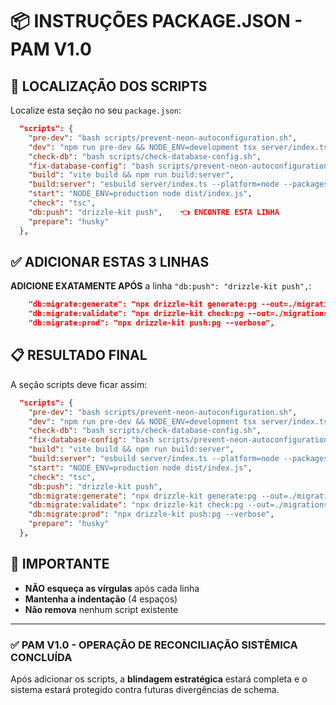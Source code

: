 # 📦 INSTRUÇÕES PACKAGE.JSON - PAM V1.0

## 🎯 LOCALIZAÇÃO DOS SCRIPTS

Localize esta seção no seu `package.json`:

```json
  "scripts": {
    "pre-dev": "bash scripts/prevent-neon-autoconfiguration.sh",
    "dev": "npm run pre-dev && NODE_ENV=development tsx server/index.ts",
    "check-db": "bash scripts/check-database-config.sh",
    "fix-database-config": "bash scripts/prevent-neon-autoconfiguration.sh",
    "build": "vite build && npm run build:server",
    "build:server": "esbuild server/index.ts --platform=node --packages=external --bundle --format=esm --outdir=dist --minify --tree-shaking",
    "start": "NODE_ENV=production node dist/index.js",
    "check": "tsc",
    "db:push": "drizzle-kit push",    👈 ENCONTRE ESTA LINHA
    "prepare": "husky"
  },
```

## ✅ ADICIONAR ESTAS 3 LINHAS

**ADICIONE EXATAMENTE APÓS** a linha `"db:push": "drizzle-kit push",`:

```json
    "db:migrate:generate": "npx drizzle-kit generate:pg --out=./migrations --schema=./shared/schema.ts",
    "db:migrate:validate": "npx drizzle-kit check:pg --out=./migrations",
    "db:migrate:prod": "npx drizzle-kit push:pg --verbose",
```

## 📋 RESULTADO FINAL

A seção scripts deve ficar assim:

```json
  "scripts": {
    "pre-dev": "bash scripts/prevent-neon-autoconfiguration.sh",
    "dev": "npm run pre-dev && NODE_ENV=development tsx server/index.ts",
    "check-db": "bash scripts/check-database-config.sh",
    "fix-database-config": "bash scripts/prevent-neon-autoconfiguration.sh",
    "build": "vite build && npm run build:server",
    "build:server": "esbuild server/index.ts --platform=node --packages=external --bundle --format=esm --outdir=dist --minify --tree-shaking",
    "start": "NODE_ENV=production node dist/index.js",
    "check": "tsc",
    "db:push": "drizzle-kit push",
    "db:migrate:generate": "npx drizzle-kit generate:pg --out=./migrations --schema=./shared/schema.ts",
    "db:migrate:validate": "npx drizzle-kit check:pg --out=./migrations",
    "db:migrate:prod": "npx drizzle-kit push:pg --verbose",
    "prepare": "husky"
  },
```

## 🚨 IMPORTANTE

- **NÃO esqueça as vírgulas** após cada linha
- **Mantenha a indentação** (4 espaços)
- **Não remova** nenhum script existente

---

### ✅ PAM V1.0 - OPERAÇÃO DE RECONCILIAÇÃO SISTÊMICA CONCLUÍDA

Após adicionar os scripts, a **blindagem estratégica** estará completa e o sistema estará protegido contra futuras divergências de schema.